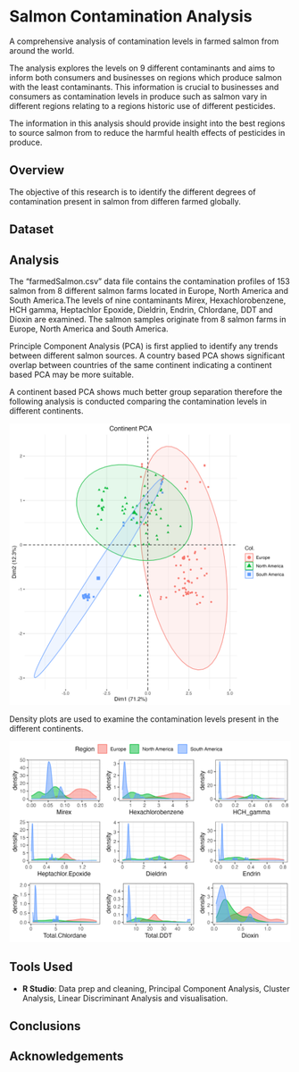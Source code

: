 # Salmon Contamination Analysis
A comprehensive analysis of contamination levels in farmed salmon from around the world. 

The analysis explores the levels on 9 different contaminants and aims to inform both consumers and businesses on regions which produce salmon with the least contaminants. This information is crucial to businesses and consumers as contamination levels in produce such as salmon vary in different regions relating to a regions historic use of different pesticides. 

The information in this analysis should provide insight into the best regions to source salmon from to reduce the harmful health effects of pesticides in produce. 

## Overview
The objective of this research is to identify the different degrees of contamination present in salmon from differen farmed globally. 

## Dataset 

## Analysis 
The “farmedSalmon.csv” data file contains the contamination profiles of 153 salmon from 8 different salmon farms located in Europe, North America and South America.The levels of nine contaminants Mirex, Hexachlorobenzene, HCH gamma, Heptachlor Epoxide, Dieldrin, Endrin, Chlordane, DDT and Dioxin are examined. The salmon samples originate from 8 salmon farms in Europe, North America and South America.

Principle Component Analysis (PCA) is first applied to identify any trends between different salmon sources. A country based PCA shows significant overlap between countries of the same continent indicating a continent based PCA may be more suitable. 


A continent based PCA shows much better group separation therefore the following analysis is conducted comparing the contamination levels in different continents.

![continent based PCA plot](salmonImages/continentPCAplot.jpg)

Density plots are used to examine the contamination levels present in the different continents. 

![grid of contaminant density plots](salmonImages/densityGrid.png)


## Tools Used 
* **R Studio**: Data prep and cleaning, Principal Component Analysis, Cluster Analysis, Linear Discriminant Analysis and visualisation. 

## Conclusions 

## Acknowledgements
